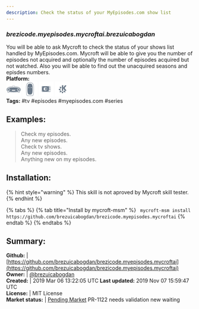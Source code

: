 ```yaml
---
description: Check the status of your MyEpisodes.com show list
---
```


### _brezicode.myepisodes.mycroftai.brezuicabogdan_  
You will be able to ask Mycroft to check the status of your shows list handled by MyEpisodes.com.
Mycroft will be able to give you the number of episodes not acquired and optionally the number of episodes acquired but not watched.
Also you will be able to find out the unacquired seasons and episdes numbers.  
**Platform:**  
 ![Mark I](../.gitbook/assets/mark-1-icon.png)  ![Mark II](../.gitbook/assets/mark-2-icon.png)  ![Picroft](../.gitbook/assets/picroft-icon.png)  ![plasmoid](../.gitbook/assets/kde.png)   
**Tags:** \#tv \#episodes \#myepisodes.com \#series   
## Examples:  
> Check my episodes.  
> Any new episodes.  
> Check tv shows.  
> Any new episodes.  
> Anything new on my episodes.  
  
## Installation:  
{% hint style="warning" %}
This skill is not aproved by Mycroft skill tester.
{% endhint %}
    
{% tabs %}
{% tab title="Install by mycroft-msm" %}
``` mycroft-msm install https://github.com/brezuicabogdan/brezicode.myepisodes.mycroftai```
{% endtab %}
  {% endtabs %}
    
## Summary:  
**Github:** | [https://github.com/brezuicabogdan/brezicode.myepisodes.mycroftai](https://github.com/brezuicabogdan/brezicode.myepisodes.mycroftai)  
**Owner:** | [@brezuicabogdan](https://github.com/brezuicabogdan)  
**Created:** | 2019 Mar 06 13:22:05 UTC  **Last updated:** 2019 Nov 07 15:59:47 UTC  
**License:** | MIT License  
**Market status:** | [Pending Market](https://market.mycroft.ai/skill/) PR-1122 needs validation new waiting  

